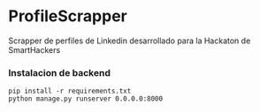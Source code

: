 # ProfileScrapper
Scrapper de perfiles de Linkedin desarrollado para la Hackaton de SmartHackers

### Instalacion de backend
`pip install -r requirements.txt`  
`python manage.py runserver 0.0.0.0:8000`
